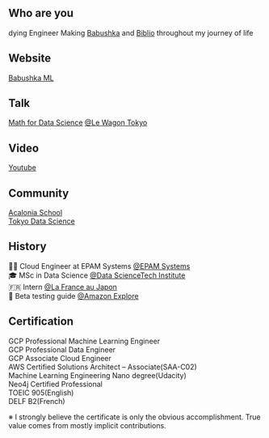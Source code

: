 ## Who are you
dying Engineer
Making [Babushka](https://github.com/kwdaisuke/Babushka) and [Biblio](https://github.com/kwdaisuke/Biblio) throughout my journey of life

## Website
[Babushka ML](https://babushkaml.com/)

## Talk
[Math for Data Science](https://www.youtube.com/watch?v=DqoDpm_OjxQ&t=517s) [@Le Wagon Tokyo](https://www.lewagon.com/tokyo)

## Video
[Youtube](https://www.youtube.com/channel/UCERuVu6ZkMC3_E7d0crNS2A/playlists)

## Community
[Acalonia School](https://acalonia.com/) \
[Tokyo Data Science](https://tokyodatascience.com/)


## History
👨‍💻 Cloud Engineer at EPAM Systems [@EPAM Systems](https://www.epam.com/) \
🎓 MSc in Data Science [@Data ScienceTech Institute](https://www.datasciencetech.institute/) \
🇫🇷 Intern [@La France au Japon](https://jp.ambafrance.org/) \
🚀 Beta testing guide [@Amazon Explore](https://www.amazon.com/b?ie=UTF8&node=19419898011) 

## Certification
GCP Professional Machine Learning Engineer \
GCP Professional Data Engineer \
GCP Associate Cloud Engineer \
AWS Certified Solutions Architect – Associate(SAA-C02) \
Machine Learning Engineering Nano degree(Udacity) \
Neo4j Certified Professional \
TOEIC 905(English) \
DELF B2(French) 

※ I strongly believe the certificate is only the obvious accomplishment. True value comes from mostly implicit contributions.
